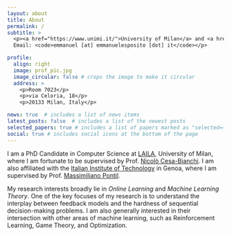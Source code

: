 ```yaml
---
layout: about
title: About
permalink: /
subtitle: >
  <p><a href="https://www.unimi.it/">University of Milan</a> and <a href="https://www.iit.it/">IIT Genoa</a><br>
  Email: <code>emmanuel [at] emmanuelesposito [dot] it</code></p>

profile:
  align: right
  image: prof_pic.jpg
  image_circular: false # crops the image to make it circular
  address: >
    <p>Room 7023</p>
    <p>via Celoria, 18</p>
    <p>20133 Milan, Italy</p>

news: true  # includes a list of news items
latest_posts: false  # includes a list of the newest posts
selected_papers: true # includes a list of papers marked as "selected={true}"
social: true # includes social icons at the bottom of the page
---
```


I am a PhD Candidate in Computer Science at [LAILA](https://sites.google.com/view/lailaunimi), University of Milan, where I am fortunate to be supervised by Prof. [Nicolò Cesa-Bianchi](https://cesa-bianchi.di.unimi.it/).
I am also affiliated with the [Italian Institute of Technology](https://www.iit.it/research/lines/computer-science-and-systems-engineering) in Genoa, where I am supervised by Prof. [Massimiliano Pontil](https://www.iit.it/people/massimiliano-pontil).

My research interests broadly lie in _Online Learning_ and _Machine Learning Theory_.
One of the key focuses of my research is to understand the interplay between feedback models and the hardness of sequential decision-making problems.
I am also generally interested in their intersection with other areas of machine learning, such as Reinforcement Learning, Game Theory, and Optimization.